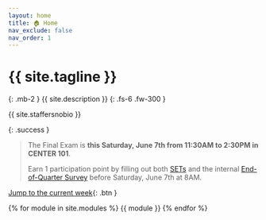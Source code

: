```yaml
---
layout: home
title: 🏠 Home
nav_exclude: false
nav_order: 1
---
```


# {{ site.tagline }}
{: .mb-2 }
{{ site.description }}
{: .fs-6 .fw-300 }


{{ site.staffersnobio }}

<!-- {: .success }
>**Some important scheduling notes:**
>
>On Friday, Janine is out of town so there is **no live lecture**. Instead, [watch this recording 🎥](https://podcast.ucsd.edu/watch/wi25/dsc10_b00/25) from last quarter. 
>
>Quiz 5 is on **Monday**, June 2nd. -->


<!--{: .success }
>Welcome to DSC 10! Make sure to read this website thoroughly and complete the items in the [Getting Started](https://dsc10.com/syllabus/#-getting-started) checklist. -->


<!--{: .warning }
This site is **under construction**. Anything you read here is not finalized. This disclaimer will be removed when the site is ready for Spring 2025.
-->

{: .success }
>The Final Exam is **this Saturday, June 7th from 11:30AM to 2:30PM in CENTER 101**.
>
>Earn 1 participation point by filling out both [SETs](https://academicaffairs.ucsd.edu/Modules/Evals/) and the internal [End-of-Quarter Survey](https://forms.gle/hWqgRBp4B45LDMLW9) before Saturday, June 7th at 8AM.

<!--{: .success }
>The Midterm Exam is **this Monday, February 10th**. [See announcements here.](https://edstem.org/us/courses/70673/discussion/6127710)
>
>The deadline of the Midterm Project has been extended to **Thursday, February 13th**!
-->

<!--{: .success }
>**Tip**: When working on assignments, use Ctrl+F on this page to search for a keyword and quickly find the relevant lecture. Click the "✏️ write" button to open a static version of the lecture for reference, which is much faster than loading it on DataHub. 
>
>Also, make sure to use the [reference sheet](https://dsc-courses.github.io/bpd-reference/docs/documentation/intro/) to quickly look up `babypandas` methods and see examples of how they work.-->




[Jump to the current week](/#week-10-review){: .btn }


{% for module in site.modules %}
{{ module }}
{% endfor %}
